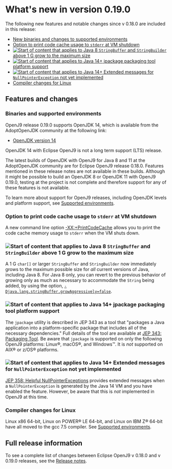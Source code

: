 <!--
* Copyright (c) 2017, 2021 IBM Corp. and others
*
* This program and the accompanying materials are made
* available under the terms of the Eclipse Public License 2.0
* which accompanies this distribution and is available at
* https://www.eclipse.org/legal/epl-2.0/ or the Apache
* License, Version 2.0 which accompanies this distribution and
* is available at https://www.apache.org/licenses/LICENSE-2.0.
*
* This Source Code may also be made available under the
* following Secondary Licenses when the conditions for such
* availability set forth in the Eclipse Public License, v. 2.0
* are satisfied: GNU General Public License, version 2 with
* the GNU Classpath Exception [1] and GNU General Public
* License, version 2 with the OpenJDK Assembly Exception [2].
*
* [1] https://www.gnu.org/software/classpath/license.html
* [2] http://openjdk.java.net/legal/assembly-exception.html
*
* SPDX-License-Identifier: EPL-2.0 OR Apache-2.0 OR GPL-2.0 WITH
* Classpath-exception-2.0 OR LicenseRef-GPL-2.0 WITH Assembly-exception
-->


# What's new in version 0.19.0

 The following new features and notable changes since v 0.18.0 are included in this release:

- [New binaries and changes to supported environments](#binaries-and-supported-environments)
- [Option to print code cache usage to `stderr` at VM shutdown](#option-to-print-code-cache-usage-to-stderr-at-vm-shutdown)
- [![Start of content that applies to Java 8](cr/java8.png) `StringBuffer` and `StringBuilder` above 1 G grow to the maximum size](#stringbuffer-and-stringbuilder-above-1-g-grow-to-the-maximum-size)
- [![Start of content that applies to Java 14+](cr/java14plus.png) jpackage packaging tool platform support](#jpackage-packaging-tool-platform-support)
- [![Start of content that applies to Java 14+](cr/java14plus.png) Extended messages for `NullPointerException` not yet implemented](#extended-messages-for-nullpointerexception-not-yet-implemented)
- [Compiler changes for Linux](#compiler-changes-for-linux)

## Features and changes

### Binaries and supported environments

OpenJ9 release 0.19.0 supports OpenJDK 14, which is available from the AdoptOpenJDK community at the following link:

- [OpenJDK version 14](https://adoptopenjdk.net/archive.html?variant=openjdk14&jvmVariant=openj9)

OpenJDK 14 with Eclipse OpenJ9 is not a long term support (LTS) release.

The latest builds of OpenJDK with OpenJ9 for Java 8 and 11 at the AdoptOpenJDK community are for Eclipse OpenJ9 release 0.18.0. Features mentioned in these release notes are not available in these builds. Although it might be possible to build an OpenJDK 8 or OpenJDK 11 with OpenJ9 0.19.0, testing at the project is not complete and therefore support for any of these features is not available.

To learn more about support for OpenJ9 releases, including OpenJDK levels and platform support, see [Supported environments](openj9_support.md).

### Option to print code cache usage to `stderr` at VM shutdown

A new command line option [-XX:+PrintCodeCache](xxprintcodecache.md) allows you to print the code cache memory usage to `stderr` when the VM shuts down.

### ![Start of content that applies to Java 8](cr/java8.png) `StringBuffer` and `StringBuilder` above 1 G grow to the maximum size

A 1 G `char[]` or larger `StringBuffer` and `StringBuilder` now immediately grows to the maximum possible size for <i>all</i> current versions of Java, including Java 8. For Java 8 only, you can revert to the previous behavior of growing only as much as necessary to accommodate the `String` being added, by using the option, [`-Djava.lang.stringBuffer.growAggressively=false`](djavalangstringbuffergrowaggressively.md).

### ![Start of content that applies to Java 14+](cr/java14plus.png) jpackage packaging tool platform support

The `jpackage` utility is described in JEP 343 as a tool that "packages a Java application into a platform-specific package that includes all of the necessary dependencies." Full details of the tool are available at [JEP 343: Packaging Tool](https://openjdk.java.net/jeps/343). Be aware that `jpackage` is supported on only the following OpenJ9 platforms: Linux&reg;, macOS&reg;, and Windows&trade;. It is _not_ supported on AIX&reg; or z/OS&reg; platforms.

### ![Start of content that applies to Java 14+](cr/java14plus.png) Extended messages for `NullPointerException` not yet implemented

[JEP 358: Helpful NullPointerExceptions](https://openjdk.java.net/jeps/358) provides extended messages when a `NullPointerException` is generated by the Java 14 VM and you have enabled the feature. However, be aware that this is _not_ implemented in OpenJ9 at this time.


### Compiler changes for Linux

Linux x86 64-bit, Linux on POWER&reg; LE 64-bit, and Linux on IBM Z&reg; 64-bit have all moved to the gcc 7.5 compiler. See [Supported environments](openj9_support.md).


## Full release information

To see a complete list of changes between Eclipse OpenJ9 v 0.18.0 and v 0.19.0 releases, see the [Release notes](https://github.com/eclipse/openj9/blob/master/doc/release-notes/0.19/0.19.md).

<!-- ==== END OF TOPIC ==== version0.19.md ==== -->
